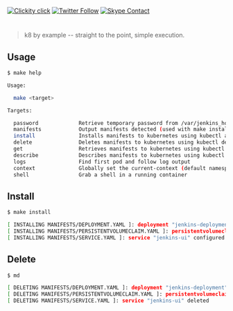 <!--
#                                 __                 __
#    __  ______  ____ ___  ____ _/ /____  ____  ____/ /
#   / / / / __ \/ __ `__ \/ __ `/ __/ _ \/ __ \/ __  /
#  / /_/ / /_/ / / / / / / /_/ / /_/  __/ /_/ / /_/ /
#  \__, /\____/_/ /_/ /_/\__,_/\__/\___/\____/\__,_/
# /____                     matthewdavis.io, holla!
#
#-->

[![Clickity click](https://img.shields.io/badge/k8s%20by%20example%20yo-limit%20time-ff69b4.svg?style=flat-square)](https://k8.matthewdavis.io)
[![Twitter Follow](https://img.shields.io/twitter/follow/yomateod.svg?label=Follow&style=flat-square)](https://twitter.com/yomateod) [![Skype Contact](https://img.shields.io/badge/skype%20id-appsoa-blue.svg?style=flat-square)](skype:appsoa?chat)

#

> k8 by example -- straight to the point, simple execution.

## Usage

```sh
$ make help

Usage:

  make <target>

Targets:

  password             Retrieve temporary password from /var/jenkins_home/secrets/initialAdminPassword
  manifests            Output manifests detected (used with make install, delete, get, describe, etc)
  install              Installs manifests to kubernetes using kubectl apply (make manifests to see what will be installed)
  delete               Deletes manifests to kubernetes using kubectl delete (make manifests to see what will be installed)
  get                  Retrieves manifests to kubernetes using kubectl get (make manifests to see what will be installed)
  describe             Describes manifests to kubernetes using kubectl describe (make manifests to see what will be installed)
  logs                 Find first pod and follow log output
  context              Globally set the current-context (default namespace)
  shell                Grab a shell in a running container
```

## Install

```sh
$ make install

[ INSTALLING MANIFESTS/DEPLOYMENT.YAML ]: deployment "jenkins-deployment" unchanged
[ INSTALLING MANIFESTS/PERSISTENTVOLUMECLAIM.YAML ]: persistentvolumeclaim "jenkins-persistent-storage" unchanged
[ INSTALLING MANIFESTS/SERVICE.YAML ]: service "jenkins-ui" configured
```

## Delete

```sh
$ md

[ DELETING MANIFESTS/DEPLOYMENT.YAML ]: deployment "jenkins-deployment" deleted
[ DELETING MANIFESTS/PERSISTENTVOLUMECLAIM.YAML ]: persistentvolumeclaim "jenkins-persistent-storage" deleted
[ DELETING MANIFESTS/SERVICE.YAML ]: service "jenkins-ui" deleted
```
